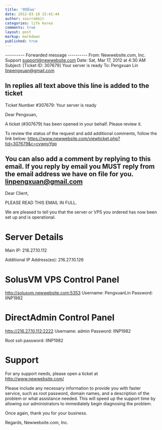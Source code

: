 ```yaml
---
title: '你好aa'
date: 2012-03-18 15:41:44
author: sourrabbit
categories: life korea
comments: true
layout: post
markup: markdown
published: true
---
```

---------- Forwarded message ----------
From: Newwebsite.com, Inc. Support <support@newwebsite.com>
Date: Sat, Mar 17, 2012 at 4:30 AM
Subject: [Ticket ID: 307679] Your server is ready
To: Pengxuan Lin <linpengxuan@gmail.com>


## In replies all text above this line is added to the ticket ##
  Ticket Number #307679: Your server is ready

Dear Pengxuan,

A ticket (#307679) has been opened in your behalf. Please review it.

To review the status of the request and add additional comments, follow the
link below:
https://www.newwebsite.com/viewticket.php?tid=307679&c=cywpyYgp

You can also add a comment by replying to this email.
If you reply by email you MUST reply from the email address we have on file
for you. linpengxuan@gmail.com
------------------------------

Dear Client,

PLEASE READ THIS EMAIL IN FULL.

We are pleased to tell you that the server or VPS you ordered has now been
set
up and is operational.

Server Details
=============================
Main IP: 216.27.10.112

Additional IP Address(es):
216.27.10.126


SolusVM VPS Control Panel
=============================
http://solusvm.newwebsite.com:5353
Username: PengxuanLin
Password: lINP1982

DirectAdmin Control Panel
=============================
http://216.27.10.112:2222
Username: admin
Password: lINP1982

Root ssh password: lINP1982


Support
=============================
For any support needs, please open a ticket at http://www.newwebsite.com/

Please include any necessary information to provide you with faster service,
such as root password, domain names, and a description of the problem or
what assistance needed. This will speed up the support time by allowing our
administrators to immediately begin diagnosing the problem.

Once again, thank you for your business.

Regards,
Newwebsite.com, Inc.